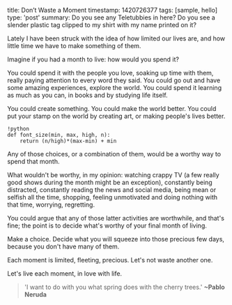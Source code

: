 title: Don’t Waste a Moment
timestamp: 1420726377
tags: [sample, hello]
type: 'post'
summary: Do you see any Teletubbies in here? Do you see a slender plastic tag clipped to my shirt with my name printed on it?

Lately I have been struck with the idea of how limited our lives are, and how little time we have to make something of them.

Imagine if you had a month to live: how would you spend it?

You could spend it with the people you love, soaking up time with them, really paying attention to every word they said. You could go out and have some amazing experiences, explore the world. You could spend it learning as much as you can, in books and by studying life itself.

You could create something. You could make the world better. You could put your stamp on the world by creating art, or making people's lives better.

```
!python
def font_size(min, max, high, n):
	return (n/high)*(max-min) + min
```

Any of those choices, or a combination of them, would be a worthy way to spend that month.

What wouldn't be worthy, in my opinion: watching crappy TV (a few really good shows during the month might be an exception), constantly being distracted, constantly reading the news and social media, being mean or selfish all the time, shopping, feeling unmotivated and doing nothing with that time, worrying, regretting.

You could argue that any of those latter activities are worthwhile, and that's fine; the point is to decide what's worthy of your final month of living.

Make a choice. Decide what you will squeeze into those precious few days, because you don't have many of them.

Each moment is limited, fleeting, precious. Let's not waste another one.

Let's live each moment, in love with life.

> 'I want to do with you what spring does with the cherry trees.' **~Pablo Neruda**
